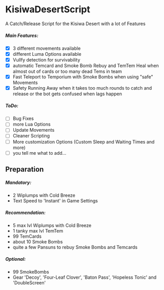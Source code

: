 # KisiwaDesertScript
A Catch/Release Script for the Kisiwa Desert with a lot of Features

##### Main Features:
- [x] 3 different movements available
- [x] different Luma Options available
- [x] Vullfy detection for survivability
- [x] automatic Temcard and Smoke Bomb Rebuy and TemTem Heal when almost out of cards or too many dead Tems in team
- [x] Fast Teleport to Temporium with Smoke Bombs when using "safe" Movements
- [x] Safety Running Away when it takes too much rounds to catch and release or the bot gets confused when lags happen

##### ToDo:
- [ ] Bug Fixes
- [ ] more Lua Options
- [ ] Update Movements
- [ ] Cleaner Scripting
- [ ] More customization Options (Custom Sleep and Waiting Times and more)
- [ ] you tell me what to add...

## Preparation
##### Mandatory:
- 2 Wiplumps with Cold Breeze
- Text Speed to 'Instant' in Game Settings

##### Recommendation:
- 5 max lvl Wiplumps with Cold Breeze
- 1 tanky max lvl TemTem
- 99 TemCards
- about 10 Smoke Bombs
- quite a few Pansuns to rebuy Smoke Bombs and Temcards

##### Optional:
- 99 SmokeBombs
- Gear 'Decoy', 'Four-Leaf Clover', 'Baton Pass', 'Hopeless Tonic' and 'DoubleScreen'
